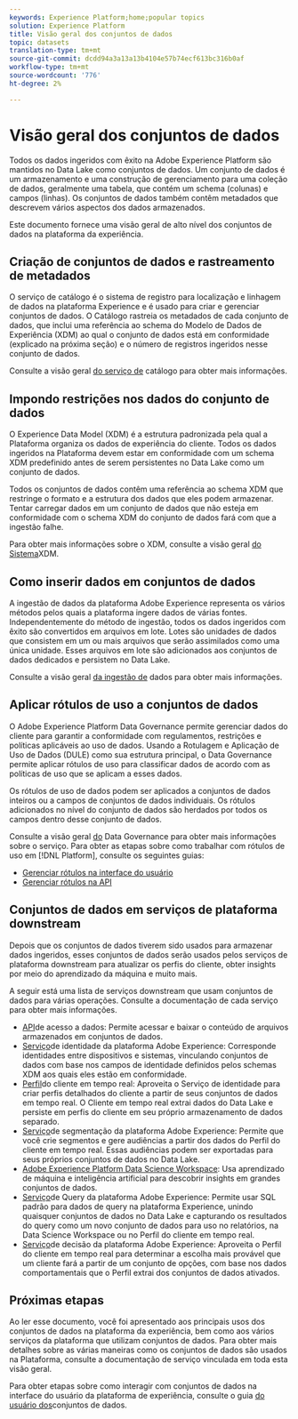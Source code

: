 ```yaml
---
keywords: Experience Platform;home;popular topics
solution: Experience Platform
title: Visão geral dos conjuntos de dados
topic: datasets
translation-type: tm+mt
source-git-commit: dcdd94a3a13a13b4104e57b74ecf613bc316b0af
workflow-type: tm+mt
source-wordcount: '776'
ht-degree: 2%

---
```



# Visão geral dos conjuntos de dados

Todos os dados ingeridos com êxito na Adobe Experience Platform são mantidos no Data Lake como conjuntos de dados. Um conjunto de dados é um armazenamento e uma construção de gerenciamento para uma coleção de dados, geralmente uma tabela, que contém um schema (colunas) e campos (linhas). Os conjuntos de dados também contêm metadados que descrevem vários aspectos dos dados armazenados.

Este documento fornece uma visão geral de alto nível dos conjuntos de dados na plataforma da experiência.

## Criação de conjuntos de dados e rastreamento de metadados

O serviço de catálogo é o sistema de registro para localização e linhagem de dados na plataforma Experience e é usado para criar e gerenciar conjuntos de dados. O Catálogo rastreia os metadados de cada conjunto de dados, que inclui uma referência ao schema do Modelo de Dados de Experiência (XDM) ao qual o conjunto de dados está em conformidade (explicado na próxima seção) e o número de registros ingeridos nesse conjunto de dados.

Consulte a visão geral [do serviço de](../home.md) catálogo para obter mais informações.

## Impondo restrições nos dados do conjunto de dados

O Experience Data Model (XDM) é a estrutura padronizada pela qual a Plataforma organiza os dados de experiência do cliente. Todos os dados ingeridos na Plataforma devem estar em conformidade com um schema XDM predefinido antes de serem persistentes no Data Lake como um conjunto de dados.

Todos os conjuntos de dados contêm uma referência ao schema XDM que restringe o formato e a estrutura dos dados que eles podem armazenar. Tentar carregar dados em um conjunto de dados que não esteja em conformidade com o schema XDM do conjunto de dados fará com que a ingestão falhe.

Para obter mais informações sobre o XDM, consulte a visão geral [do Sistema](../../xdm/home.md)XDM.

## Como inserir dados em conjuntos de dados

A ingestão de dados da plataforma Adobe Experience representa os vários métodos pelos quais a plataforma ingere dados de várias fontes. Independentemente do método de ingestão, todos os dados ingeridos com êxito são convertidos em arquivos em lote. Lotes são unidades de dados que consistem em um ou mais arquivos que serão assimilados como uma única unidade. Esses arquivos em lote são adicionados aos conjuntos de dados dedicados e persistem no Data Lake.

Consulte a visão geral [da ingestão de](../../ingestion/home.md) dados para obter mais informações.

## Aplicar rótulos de uso a conjuntos de dados

O Adobe Experience Platform Data Governance permite gerenciar dados do cliente para garantir a conformidade com regulamentos, restrições e políticas aplicáveis ao uso de dados. Usando a Rotulagem e Aplicação de Uso de Dados (DULE) como sua estrutura principal, o Data Governance permite aplicar rótulos de uso para classificar dados de acordo com as políticas de uso que se aplicam a esses dados.

Os rótulos de uso de dados podem ser aplicados a conjuntos de dados inteiros ou a campos de conjuntos de dados individuais. Os rótulos adicionados no nível do conjunto de dados são herdados por todos os campos dentro desse conjunto de dados.

Consulte a visão geral [do](../../data-governance/home.md) Data Governance para obter mais informações sobre o serviço. Para obter as etapas sobre como trabalhar com rótulos de uso em [!DNL Platform], consulte os seguintes guias:

* [Gerenciar rótulos na interface do usuário](../../data-governance/labels/user-guide.md)
* [Gerenciar rótulos na API](../../data-governance/labels/api.md)

## Conjuntos de dados em serviços de plataforma downstream

Depois que os conjuntos de dados tiverem sido usados para armazenar dados ingeridos, esses conjuntos de dados serão usados pelos serviços de plataforma downstream para atualizar os perfis do cliente, obter insights por meio do aprendizado da máquina e muito mais.

A seguir está uma lista de serviços downstream que usam conjuntos de dados para várias operações. Consulte a documentação de cada serviço para obter mais informações.

* [API](../../data-access/home.md)de acesso a dados: Permite acessar e baixar o conteúdo de arquivos armazenados em conjuntos de dados.
* [Serviço](../../identity-service/home.md)de identidade da plataforma Adobe Experience: Corresponde identidades entre dispositivos e sistemas, vinculando conjuntos de dados com base nos campos de identidade definidos pelos schemas XDM aos quais eles estão em conformidade.
* [Perfil](../../profile/home.md)do cliente em tempo real: Aproveita o Serviço de identidade para criar perfis detalhados do cliente a partir de seus conjuntos de dados em tempo real. O Cliente em tempo real extrai dados do Data Lake e persiste em perfis do cliente em seu próprio armazenamento de dados separado.
* [Serviço](../../segmentation/home.md)de segmentação da plataforma Adobe Experience: Permite que você crie segmentos e gere audiências a partir dos dados do Perfil do cliente em tempo real. Essas audiências podem ser exportadas para seus próprios conjuntos de dados no Data Lake.
* [Adobe Experience Platform Data Science Workspace](../../data-science-workspace/home.md): Usa aprendizado de máquina e inteligência artificial para descobrir insights em grandes conjuntos de dados.
* [Serviço](../../query-service/home.md)de Query da plataforma Adobe Experience: Permite usar SQL padrão para dados de query na plataforma Experience, unindo quaisquer conjuntos de dados no Data Lake e capturando os resultados do query como um novo conjunto de dados para uso no relatórios, na Data Science Workspace ou no Perfil do cliente em tempo real.
* [Serviço](../../decisioning-service/home.md)de decisão da plataforma Adobe Experience: Aproveita o Perfil do cliente em tempo real para determinar a escolha mais provável que um cliente fará a partir de um conjunto de opções, com base nos dados comportamentais que o Perfil extrai dos conjuntos de dados ativados.

## Próximas etapas

Ao ler esse documento, você foi apresentado aos principais usos dos conjuntos de dados na plataforma da experiência, bem como aos vários serviços da plataforma que utilizam conjuntos de dados. Para obter mais detalhes sobre as várias maneiras como os conjuntos de dados são usados na Plataforma, consulte a documentação de serviço vinculada em toda esta visão geral.

Para obter etapas sobre como interagir com conjuntos de dados na interface do usuário da plataforma de experiência, consulte o guia [do usuário dos](user-guide.md)conjuntos de dados.